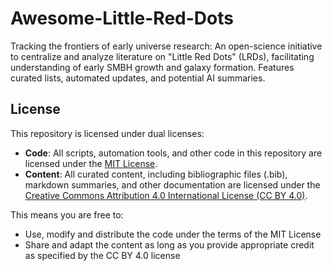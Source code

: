 # Awesome-Little-Red-Dots
Tracking the frontiers of early universe research: An open-science initiative to centralize and analyze literature on "Little Red Dots" (LRDs), facilitating understanding of early SMBH growth and galaxy formation. Features curated lists, automated updates, and potential AI summaries.

## License

This repository is licensed under dual licenses:

- **Code**: All scripts, automation tools, and other code in this repository are licensed under the [MIT License](LICENSE).
- **Content**: All curated content, including bibliographic files (.bib), markdown summaries, and other documentation are licensed under the [Creative Commons Attribution 4.0 International License (CC BY 4.0)](https://creativecommons.org/licenses/by/4.0/).

This means you are free to:
- Use, modify and distribute the code under the terms of the MIT License
- Share and adapt the content as long as you provide appropriate credit as specified by the CC BY 4.0 license
